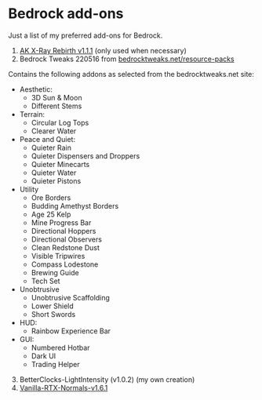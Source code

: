 # Bedrock add-ons

Just a list of my preferred add-ons for Bedrock.

1. [AK X-Ray Rebirth v1.1.1](https://mcpedl.com/ak-x-ray-pack/) (only used when necessary)
2. Bedrock Tweaks 220516 from [bedrocktweaks.net/resource-packs](https://bedrocktweaks.net/resource-packs/)

Contains the following addons as selected from the bedrocktweaks.net site:
- Aesthetic:
  - 3D Sun & Moon
  - Different Stems
- Terrain:
  - Circular Log Tops
  - Clearer Water
- Peace and Quiet:
  - Quieter Rain
  - Quieter Dispensers and Droppers
  - Quieter Minecarts
  - Quieter Water
  - Quieter Pistons
- Utility
  - Ore Borders
  - Budding Amethyst Borders
  - Age 25 Kelp
  - Mine Progress Bar
  - Directional Hoppers
  - Directional Observers
  - Clean Redstone Dust
  - Visible Tripwires
  - Compass Lodestone
  - Brewing Guide
  - Tech Set
- Unobtrusive 
  - Unobtrusive Scaffolding
  - Lower Shield
  - Short Swords
- HUD:
  - Rainbow Experience Bar
- GUI:
  - Numbered Hotbar
  - Dark UI
  - Trading Helper
  
3. BetterClocks-LightIntensity (v1.0.2) (my own creation)
4. [Vanilla-RTX-Normals-v1.6.1](https://mcpedl.com/truly-vanilla-rtx/)